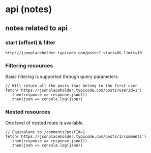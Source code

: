 # api (notes)

## notes related to api

### start (offset) & filter
```
http://jsonplaceholder.typicode.com/posts?_start=0&_limit=10
```

### Filtering resources

Basic filtering is supported through query parameters.

```
// Will return all the posts that belong to the first user
fetch('https://jsonplaceholder.typicode.com/posts?userId=1')
  .then(response => response.json())
  .then(json => console.log(json))
```


### Nested resources

One level of nested route is available.
```
// Equivalent to /comments?postId=1
fetch('https://jsonplaceholder.typicode.com/posts/1/comments')
  .then(response => response.json())
  .then(json => console.log(json))
```